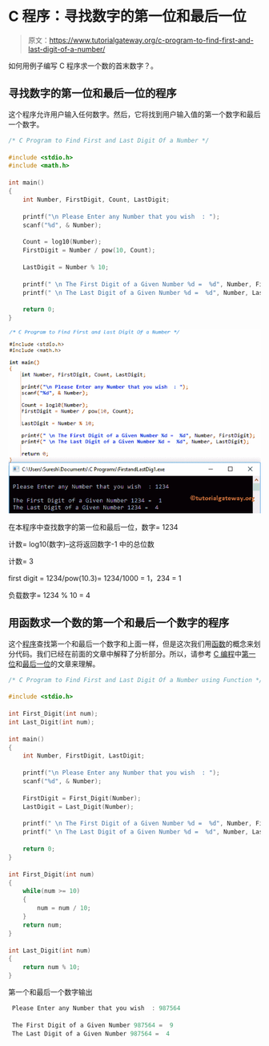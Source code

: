 # C 程序：寻找数字的第一位和最后一位

> 原文：<https://www.tutorialgateway.org/c-program-to-find-first-and-last-digit-of-a-number/>

如何用例子编写 C 程序求一个数的首末数字？。

## 寻找数字的第一位和最后一位的程序

这个程序允许用户输入任何数字。然后，它将找到用户输入值的第一个数字和最后一个数字。

```c
/* C Program to Find First and Last Digit Of a Number */

#include <stdio.h>
#include <math.h>

int main()
{
  	int Number, FirstDigit, Count, LastDigit;

  	printf("\n Please Enter any Number that you wish  : ");
  	scanf("%d", & Number);

  	Count = log10(Number); 	
  	FirstDigit = Number / pow(10, Count);

  	LastDigit = Number % 10;

	printf(" \n The First Digit of a Given Number %d =  %d", Number, FirstDigit);
	printf(" \n The Last Digit of a Given Number %d =  %d", Number, LastDigit);

  	return 0;
}
```

![C Program to Find First and Last Digit Of a Number 1](img/cd2645d1bdb738c8360f4f431f653909.png)

在本程序中查找数字的第一位和最后一位，数字= 1234

计数= log10(数字)–这将返回数字-1 中的总位数

计数= 3

first digit = 1234/pow(10.3)= 1234/1000 = 1，234 = 1

负载数字= 1234 % 10 = 4

## 用函数求一个数的第一个和最后一个数字的程序

这个[程序](https://www.tutorialgateway.org/c-programming-examples/)查找第一个和最后一个数字和上面一样，但是这次我们用[函数](https://www.tutorialgateway.org/functions-in-c/)的概念来划分代码。我们已经在前面的文章中解释了分析部分。所以，请参考 [C 编程](https://www.tutorialgateway.org/c-programming/)中[第一位](https://www.tutorialgateway.org/c-program-to-find-first-digit-of-a-number/)和[最后一位](https://www.tutorialgateway.org/c-program-find-last-digit-number/)的文章来理解。

```c
/* C Program to Find First and Last Digit Of a Number using Function */

#include <stdio.h>

int First_Digit(int num);
int Last_Digit(int num); 

int main()
{
  	int Number, FirstDigit, LastDigit;

  	printf("\n Please Enter any Number that you wish  : ");
  	scanf("%d", & Number);

  	FirstDigit = First_Digit(Number);
  	LastDigit = Last_Digit(Number);

	printf(" \n The First Digit of a Given Number %d =  %d", Number, FirstDigit);  
  	printf(" \n The Last Digit of a Given Number %d =  %d", Number, LastDigit);

  	return 0;
}

int First_Digit(int num)
{
	while(num >= 10)
	{
		num = num / 10;
	}
	return num;
}

int Last_Digit(int num)
{
	return num % 10;
}
```

第一个和最后一个数字输出

```c
 Please Enter any Number that you wish  : 987564

 The First Digit of a Given Number 987564 =  9 
 The Last Digit of a Given Number 987564 =  4
```